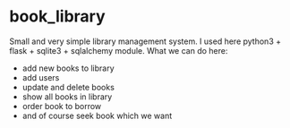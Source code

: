 # book_library
Small and very simple library management system.
I used here python3 + flask + sqlite3 + sqlalchemy module.
What we can do here:
- add new books to library
- add users
- update and delete books
- show all books in library
- order book to borrow
- and of course seek book which we want

